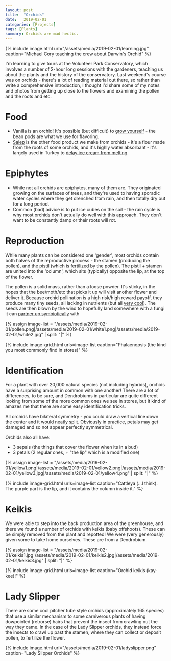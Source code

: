 ```yaml
---
layout: post
title:  "Orchids"
date:   2019-02-01
categories: [Projects]
tags: [Plants]
summary: Orchids are mad hectic.
---
```

{% include image.html url="/assets/media/2019-02-01/learning.jpg" caption="Michael Cory teaching the crew about Darwin's Orchid" %}

I'm learning to give tours at the Volunteer Park Conservatory, which involves a number of 2-hour long sessions with the gardeners, teaching us about the plants and the history of the conservatory. Last weekend's course was on orchids - there's a lot of reading material out there, so rather than write a comprehensive introduction, I thought I'd share some of my notes and photos from getting up close to the flowers and examining the pollen and the roots and etc. 

# Food #
- Vanilla is an orchid! It's possible (but difficult) to [grow yourself][vanilla] - the bean pods are what we use for flavoring.
- [Salep][salep1] is the other food product we make from orchids - it's a flour made from the roots of some orchids, and it's highly water absorbant - it's largely used in Turkey to [delay ice cream from melting][salep2].

# Epiphytes #
- While not all orchids are epiphytes, many of them are. They originated growing on the surfaces of trees, and they're used to having sporadic water cycles where they get drenched from rain, and then totally dry out for a long period.
- Common (bad) advice is to put ice cubes on the soil - the rain cycle is why most orchids don't actually do well with this approach. They don't want to be constantly damp or their roots will rot.

# Reproduction #
While many plants can be considered one 'gender', most orchids contain both halves of the reproductive process - the stamen (producing the pollen), and the pistil (which is fertilized by the pollen). The pistil + stamen are united into the 'column', which sits (typically) opposite the lip, at the top of the flower.

The pollen is a solid mass, rather than a loose powder. It's sticky, in the hopes that the bee/moth/etc that picks it up will visit another flower and deliver it. Because orchid pollination is a high risk/high reward payoff, they produce many tiny seeds, all lacking in nutrients (but all [very cool][seeds]). The seeds are then blown by the wind to hopefully land somewhere with a fungi it can [partner up symbiotically][fungus] with

{% assign image-list = "/assets/media/2019-02-01/pollen.png|/assets/media/2019-02-01/white1.png|/assets/media/2019-02-01/white2.jpg" | split: "|" %}

{% include image-grid.html urls=image-list caption="Phalaenopsis (the kind you most commonly find in stores)" %}

# Identification #
For a plant with over 20,000 natural species (not including hybrids), orchids have a surprising amount in common with one another! There are a lot of differences, to be sure, and Dendrobiums in particular are quite different looking from some of the more common ones we see in stores, but it kind of amazes me that there are some easy identification tricks.

All orchids have bilateral symmetry - you could draw a vertical line down the center and it would neatly split. Obviously in practice, petals may get damaged and so not appear perfectly symmetrical.

Orchids also all have:
- 3 sepals (the things that cover the flower when its in a bud)
- 3 petals (2 regular ones, + "the lip" which is a modified one)

{% assign image-list = "/assets/media/2019-02-01/yellow1.png|/assets/media/2019-02-01/yellow2.png|/assets/media/2019-02-01/yellow3.jpg|/assets/media/2019-02-01/yellow4.png" | split: "|" %}

{% include image-grid.html urls=image-list caption="Cattleya (...I think). The purple part is the lip, and it contains the column inside it." %}

# Keikis #
We were able to step into the back production area of the greenhouse, and there we found a number of orchids with keikis (baby offshoots). These can be simply removed from the plant and repotted! We were (very generously) given some to take home ourselves. These are from a Dendrobium.

{% assign image-list = "/assets/media/2019-02-01/keikis1.jpg|/assets/media/2019-02-01/keikis2.jpg|/assets/media/2019-02-01/keikis3.jpg" | split: "|" %}

{% include image-grid.html urls=image-list caption="Orchid keikis (kay-kee)!" %}

# Lady Slipper #
There are some cool pitcher tube style orchids (approximately 165 species) that use a similar mechanism to some carniverous plants of having dowpointed (retrorse) hairs that prevent the insect from crawling out the way they came. In the case of the Lady Slipper orchids, they instead force the insects to crawl up past the stamen, where they can collect or deposit pollen, to fertilize the flower.

{% include image.html url="/assets/media/2019-02-01/ladyslipper.png" caption="Lady Slipper Orchids" %}

[vanilla]: https://www.thespruce.com/vanilla-orchid-care-1315974
[salep1]: https://en.wikipedia.org/wiki/Salep
[salep2]: https://montrealgazette.com/opinion/columnists/the-right-chemistry-turkish-ice-cream-recipe-is-bad-news-for-orchids
[seeds]: https://blogs.scientificamerican.com/artful-amoeba/tiny-orchid-seeds-possess-understated-beauty-and-occasionally-tools/
[fungus]: https://en.wikipedia.org/wiki/Orchid_mycorrhiza
[darwin]: https://www.theguardian.com/science/lost-worlds/2013/oct/02/moth-tongues-orchids-darwin-evolution
[ladyslipper]: https://en.wikipedia.org/wiki/Cypripedioideae